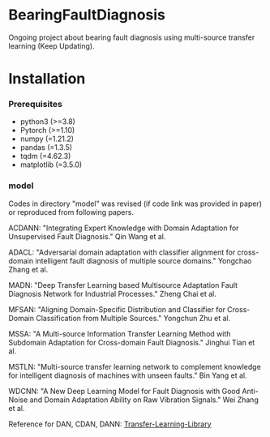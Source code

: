 # BearingFaultDiagnosis
Ongoing project about bearing fault diagnosis using multi-source transfer learning (Keep Updating).

# Installation
### Prerequisites
*  python3 (>=3.8)
*  Pytorch (>=1.10)
*  numpy (=1.21.2)
*  pandas (=1.3.5)
*  tqdm (=4.62.3)
*  matplotlib (=3.5.0)

### model
Codes in directory "model" was revised (if code link was provided in paper) or reproduced from following papers.

ACDANN: "Integrating Expert Knowledge with Domain Adaptation for Unsupervised Fault Diagnosis." Qin Wang et al.

ADACL: "Adversarial domain adaptation with classifier alignment for cross-domain intelligent fault diagnosis of multiple source domains." Yongchao Zhang et al.

MADN: "Deep Transfer Learning based Multisource Adaptation Fault Diagnosis Network for Industrial Processes." Zheng Chai et al.

MFSAN: "Aligning Domain-Specific Distribution and Classifier for Cross-Domain Classification from Multiple Sources." Yongchun Zhu et al.

MSSA: "A Multi-source Information Transfer Learning Method with Subdomain Adaptation for Cross-domain Fault Diagnosis." Jinghui Tian et al.

MSTLN: "Multi-source transfer learning network to complement knowledge for intelligent diagnosis of machines with unseen faults." Bin Yang et al.

WDCNN: "A New Deep Learning Model for Fault Diagnosis with Good Anti-Noise and Domain Adaptation Ability on Raw Vibration Signals." Wei Zhang et al.

Reference for DAN, CDAN, DANN: [Transfer-Learning-Library](https://github.com/thuml/Transfer-Learning-Library)
